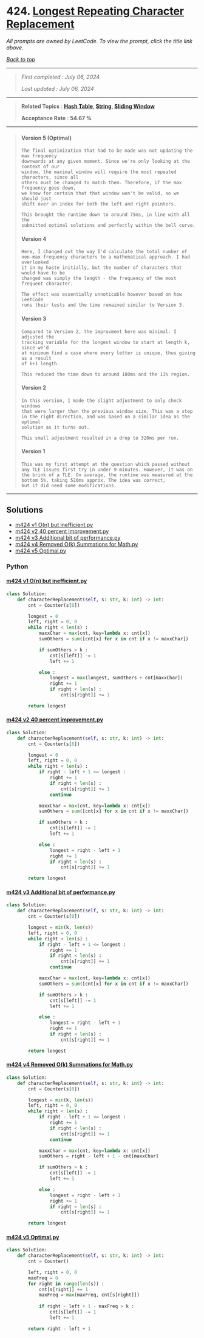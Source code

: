 # 424. [Longest Repeating Character Replacement](<https://leetcode.com/problems/longest-repeating-character-replacement>)

*All prompts are owned by LeetCode. To view the prompt, click the title link above.*

*[Back to top](<../README.md>)*

------

> *First completed : July 06, 2024*
>
> *Last updated : July 06, 2024*

------

> **Related Topics** : **[Hash Table](<by_topic/Hash Table.md>), [String](<by_topic/String.md>), [Sliding Window](<by_topic/Sliding Window.md>)**
>
> **Acceptance Rate** : **54.67 %**

------

> #### Version 5 (Optimal)
> ```
> The final optimization that had to be made was not updating the max frequency
> downwards at any given moment. Since we're only looking at the context of our
> window, the maximal window will require the most repeated characters, since all
> others must be changed to match them. Therefore, if the max frequency goes down,
> we know for certain that that window won't be valid, so we should just 
> shift over an index for both the left and right pointers.
> 
> This brought the runtime down to around 75ms, in line with all the 
> submitted optimal solutions and perfectly within the bell curve.
> ```
> 
> #### Version 4
> ```
> Here, I changed out the way I'd calculate the total number of 
> non-max frequency characters to a mathematical approach. I had overlooked 
> it in my haste initially, but the number of characters that would have to be 
> changed was simply the length - the frequency of the most frequent character.
> 
> The effect was essentially unnoticable however based on how LeetCode 
> runs their tests and the time remained similar to Version 3.
> ```
> 
> #### Version 3
> ```
> Compared to Version 2, the improvment here was minimal. I adjusted the 
> tracking variable for the longest window to start at length k, since we'd 
> at minimum find a case where every letter is unique, thus giving us a result
> of k+1 length.
> 
> This reduced the time down to around 180ms and the 11% region.
> ```
> 
> #### Version 2
> ```
> In this version, I made the slight adjustment to only check windows
> that were larger than the previous window size. This was a step
> in the right direction, and was based on a similar idea as the optimal 
> solution as it turns out.
> 
> This small adjustment resulted in a drop to 320ms per run.
> ```
> 
> #### Version 1
> ```
> This was my first attempt at the question which passed without 
> any TLE issues first try in under 9 minutes. However, it was on 
> the brink of a TLE. On average, the runtime was measured at the 
> bottom 5%, taking 520ms approx. The idea was correct, 
> but it did need some modifications.
> ```

------

## Solutions

- [m424 v1 O(n) but inefficient.py](<../my-submissions/m424 v1 O(n) but inefficient.py>)
- [m424 v2 40 percent improvement.py](<../my-submissions/m424 v2 40 percent improvement.py>)
- [m424 v3 Additional bit of performance.py](<../my-submissions/m424 v3 Additional bit of performance.py>)
- [m424 v4  Removed O(k) Summations for Math.py](<../my-submissions/m424 v4  Removed O(k) Summations for Math.py>)
- [m424 v5 Optimal.py](<../my-submissions/m424 v5 Optimal.py>)
### Python
#### [m424 v1 O(n) but inefficient.py](<../my-submissions/m424 v1 O(n) but inefficient.py>)
```Python
class Solution:
    def characterReplacement(self, s: str, k: int) -> int:
        cnt = Counter(s[0])

        longest = 0
        left, right = 0, 0
        while right < len(s) :
            maxxChar = max(cnt, key=lambda x: cnt[x])
            sumOthers = sum([cnt[x] for x in cnt if x != maxxChar])

            if sumOthers > k :
                cnt[s[left]] -= 1
                left += 1

            else :
                longest = max(longest, sumOthers + cnt[maxxChar])
                right += 1
                if right < len(s) :
                    cnt[s[right]] += 1

        return longest
```

#### [m424 v2 40 percent improvement.py](<../my-submissions/m424 v2 40 percent improvement.py>)
```Python
class Solution:
    def characterReplacement(self, s: str, k: int) -> int:
        cnt = Counter(s[0])

        longest = 0
        left, right = 0, 0
        while right < len(s) :
            if right - left + 1 <= longest :
                right += 1
                if right < len(s) :
                    cnt[s[right]] += 1
                continue

            maxxChar = max(cnt, key=lambda x: cnt[x])
            sumOthers = sum([cnt[x] for x in cnt if x != maxxChar])

            if sumOthers > k :
                cnt[s[left]] -= 1
                left += 1

            else :
                longest = right - left + 1
                right += 1
                if right < len(s) :
                    cnt[s[right]] += 1

        return longest
```

#### [m424 v3 Additional bit of performance.py](<../my-submissions/m424 v3 Additional bit of performance.py>)
```Python
class Solution:
    def characterReplacement(self, s: str, k: int) -> int:
        cnt = Counter(s[0])

        longest = min(k, len(s))
        left, right = 0, 0
        while right < len(s) :
            if right - left + 1 <= longest :
                right += 1
                if right < len(s) :
                    cnt[s[right]] += 1
                continue

            maxxChar = max(cnt, key=lambda x: cnt[x])
            sumOthers = sum([cnt[x] for x in cnt if x != maxxChar])

            if sumOthers > k :
                cnt[s[left]] -= 1
                left += 1

            else :
                longest = right - left + 1
                right += 1
                if right < len(s) :
                    cnt[s[right]] += 1

        return longest
```

#### [m424 v4  Removed O(k) Summations for Math.py](<../my-submissions/m424 v4  Removed O(k) Summations for Math.py>)
```Python
class Solution:
    def characterReplacement(self, s: str, k: int) -> int:
        cnt = Counter(s[0])

        longest = min(k, len(s))
        left, right = 0, 0
        while right < len(s) :
            if right - left + 1 <= longest :
                right += 1
                if right < len(s) :
                    cnt[s[right]] += 1
                continue

            maxxChar = max(cnt, key=lambda x: cnt[x])
            sumOthers = right - left + 1 - cnt[maxxChar]

            if sumOthers > k :
                cnt[s[left]] -= 1
                left += 1

            else :
                longest = right - left + 1
                right += 1
                if right < len(s) :
                    cnt[s[right]] += 1

        return longest
```

#### [m424 v5 Optimal.py](<../my-submissions/m424 v5 Optimal.py>)
```Python
class Solution:
    def characterReplacement(self, s: str, k: int) -> int:
        cnt = Counter()

        left, right = 0, 0
        maxFreq = 0
        for right in range(len(s)) :
            cnt[s[right]] += 1
            maxFreq = max(maxFreq, cnt[s[right]])
            
            if right - left + 1 - maxFreq > k :
                cnt[s[left]] -= 1
                left += 1

        return right - left + 1
```

